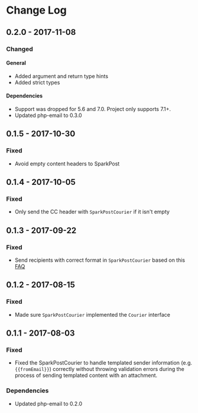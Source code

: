 # Change Log

## 0.2.0 - 2017-11-08

### Changed

#### General

* Added argument and return type hints
* Added strict types

#### Dependencies

* Support was dropped for 5.6 and 7.0. Project only supports 7.1+.
* Updated php-email to 0.3.0

## 0.1.5 - 2017-10-30

### Fixed

* Avoid empty content headers to SparkPost

## 0.1.4 - 2017-10-05

### Fixed

* Only send the CC header with `SparkPostCourier` if it isn't empty

## 0.1.3 - 2017-09-22

### Fixed

* Send recipients with correct format in `SparkPostCourier` based on this [FAQ](https://www.sparkpost.com/docs/faq/cc-bcc-with-rest-api/)

## 0.1.2 - 2017-08-15

### Fixed

* Made sure `SparkPostCourier` implemented the `Courier` interface

## 0.1.1 - 2017-08-03

### Fixed

* Fixed the SparkPostCourier to handle templated sender information (e.g. `{{fromEmail}}`) correctly without throwing validation errors during the process of sending templated content with an attachment.

### Dependencies

* Updated php-email to 0.2.0

